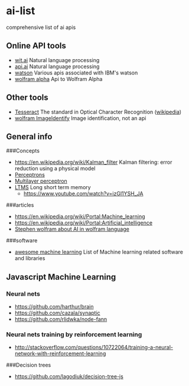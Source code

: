 # ai-list
comprehensive list of ai apis

Online API tools
------

- [wit.ai](https://wit.ai/) Natural language processing
- [api.ai](http://api.ai/) Natural language processing
- [watson](http://www.ibm.com/smarterplanet/us/en/ibmwatson/developercloud/) Various apis associated with IBM's watson
- [wolfram alpha](http://products.wolframalpha.com/api/documentation.html) Api to Wolfram Alpha

Other tools
------

- [Tesseract](https://code.google.com/p/tesseract-ocr/) The standard in Optical Character Recognition ([wikipedia](http://en.wikipedia.org/wiki/Tesseract_%28software%29))
- [wolfram ImageIdentify](https://www.imageidentify.com) Image identification, not an api

General info
------

###Concepts

- https://en.wikipedia.org/wiki/Kalman_filter Kalman filtering: error reduction using a physical model
- [Perceptrons](https://en.wikipedia.org/wiki/Perceptron)
- [Multilayer perceptron](https://en.wikipedia.org/wiki/Multilayer_perceptron)
- [LTMS](https://en.wikipedia.org/wiki/Long_short_term_memory) Long short term memory
  - https://www.youtube.com/watch?v=izGl1YSH_JA

###articles

- https://en.wikipedia.org/wiki/Portal:Machine_learning
- https://en.wikipedia.org/wiki/Portal:Artificial_intelligence
- [Stephen wolfram about AI in wolfram language](http://blog.stephenwolfram.com/2015/05/wolfram-language-artificial-intelligence-the-image-identification-project/)

###software

- [awesome machine learning](https://github.com/josephmisiti/awesome-machine-learning) List of Machine learning related software and libraries

Javascript Machine Learning
------------

### Neural nets

- https://github.com/harthur/brain
- https://github.com/cazala/synaptic
- https://github.com/rlidwka/node-fann

### Neural nets training by reinforcement learning

- http://stackoverflow.com/questions/10722064/training-a-neural-network-with-reinforcement-learning

###Decision trees

- https://github.com/lagodiuk/decision-tree-js

